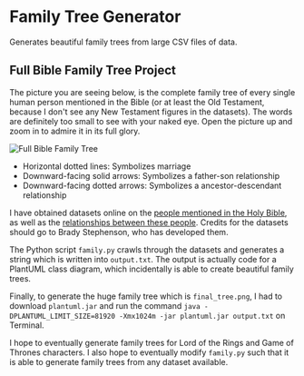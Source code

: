 # Family Tree Generator
Generates beautiful family trees from large CSV files of data.

## Full Bible Family Tree Project

The picture you are seeing below, is the complete family tree of every single human person mentioned in the Bible (or at least the Old Testament, because I don't see any New Testament figures in the datasets).
The words are definitely too small to see with your naked eye. Open the picture up and zoom in to admire it in its full glory.

![Full Bible Family Tree](final_tree.png)

- Horizontal dotted lines: Symbolizes marriage
- Downward-facing solid arrows: Symbolizes a father-son relationship
- Downward-facing dotted arrows: Symbolizes a ancestor-descendant relationship

I have obtained datasets online on the [people mentioned in the Holy Bible](https://data.world/bradys/bibledata-person),
as well as the [relationships between these people](https://data.world/bradys/bibledata-personrelationship). Credits for 
the datasets should go to Brady Stephenson, who has developed them.

The Python script `family.py` crawls through the datasets and generates a string which is written into `output.txt`. 
The output is actually code for a PlantUML class diagram, which incidentally is able to create beautiful family trees.

Finally, to generate the huge family tree which is `final_tree.png`, I had to download `plantuml.jar` and run the command 
`java -DPLANTUML_LIMIT_SIZE=81920 -Xmx1024m -jar plantuml.jar output.txt` on Terminal.

I hope to eventually generate family trees for Lord of the Rings and Game of Thrones characters.
I also hope to eventually modify `family.py` such that it is able to generate family trees from any dataset available.
